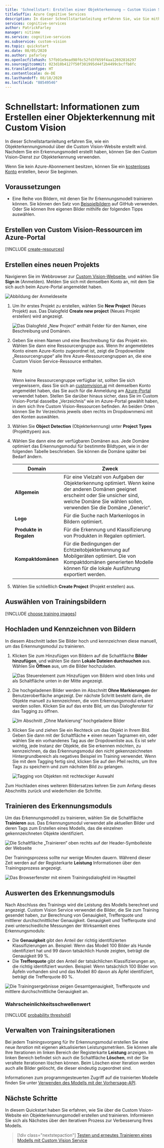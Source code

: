 ```yaml
---
title: 'Schnellstart: Erstellen einer Objekterkennung – Custom Vision Service'
titleSuffix: Azure Cognitive Services
description: In dieser Schnellstartanleitung erfahren Sie, wie Sie mithilfe der Custom Vision-Website ein Bildklassifizierungsmodell erstellen.
services: cognitive-services
author: PatrickFarley
manager: nitinme
ms.service: cognitive-services
ms.subservice: custom-vision
ms.topic: quickstart
ms.date: 08/05/2020
ms.author: pafarley
ms.openlocfilehash: 57fb91e9ead98f6c52fd3f659f4aa12692816297
ms.sourcegitcommit: 023d10b4127f50f301995d44f2b4499cbcffb8fc
ms.translationtype: HT
ms.contentlocale: de-DE
ms.lasthandoff: 08/18/2020
ms.locfileid: "88549546"
---
```

# <a name="quickstart-how-to-build-an-object-detector-with-custom-vision"></a>Schnellstart: Informationen zum Erstellen einer Objekterkennung mit Custom Vision

In dieser Schnellstartanleitung erfahren Sie, wie ein Objekterkennungsmodul über die Custom Vision-Website erstellt wird. Nachdem Sie ein Erkennungsmodell erstellt haben, können Sie den Custom Vision-Dienst zur Objekterkennung verwenden.

Wenn Sie kein Azure-Abonnement besitzen, können Sie ein [kostenloses Konto](https://azure.microsoft.com/free/cognitive-services/) erstellen, bevor Sie beginnen.

## <a name="prerequisites"></a>Voraussetzungen

- Eine Reihe von Bildern, mit denen Sie Ihr Erkennungsmodell trainieren können. Sie können den Satz von [Beispielbildern](https://github.com/Azure-Samples/cognitive-services-python-sdk-samples/tree/master/samples/vision/images) auf GitHub verwenden. Oder Sie können Ihre eigenen Bilder mithilfe der folgenden Tipps auswählen.

## <a name="create-custom-vision-resources-in-the-azure-portal"></a>Erstellen von Custom Vision-Ressourcen im Azure-Portal

[!INCLUDE [create-resources](includes/create-resources.md)]

## <a name="create-a-new-project"></a>Erstellen eines neuen Projekts

Navigieren Sie im Webbrowser zur [Custom Vision-Webseite](https://customvision.ai), und wählen Sie __Sign in__ (Anmelden). Melden Sie sich mit demselben Konto an, mit dem Sie sich auch beim Azure-Portal angemeldet haben.

![Abbildung der Anmeldeseite](./media/browser-home.png)


1. Um Ihr erstes Projekt zu erstellen, wählen Sie **New Project** (Neues Projekt) aus. Das Dialogfeld **Create new project** (Neues Projekt erstellen) wird angezeigt.

    ![Das Dialogfeld „New Project“ enthält Felder für den Namen, eine Beschreibung und Domänen.](./media/get-started-build-detector/new-project.png)

1. Geben Sie einen Namen und eine Beschreibung für das Projekt ein. Wählen Sie dann eine Ressourcengruppe aus. Wenn Ihr angemeldetes Konto einem Azure-Konto zugeordnet ist, zeigt die Dropdownliste „Ressourcengruppe“ alle Ihre Azure-Ressourcengruppen an, die eine Custom Vision Service-Ressource enthalten. 

   > [!NOTE]
   > Wenn keine Ressourcengruppe verfügbar ist, sollten Sie sich vergewissern, dass Sie sich an [customvision.ai](https://customvision.ai) mit demselben Konto angemeldet haben, das Sie auch für die Anmeldung am [Azure-Portal](https://portal.azure.com/) verwendet haben. Stellen Sie darüber hinaus sicher, dass Sie im Custom Vision-Portal dasselbe „Verzeichnis“ wie im Azure-Portal gewählt haben, in dem sich Ihre Custom Vision-Ressourcen befinden. An beiden Orten können Sie Ihr Verzeichnis jeweils oben rechts im Dropdownmenü mit den Konten auswählen. 

1. Wählen Sie __Object Detection__ (Objekterkennung) unter __Project Types__ (Projekttypen) aus.

1. Wählen Sie dann eine der verfügbaren Domänen aus. Jede Domäne optimiert das Erkennungsmodul für bestimmte Bildtypen, wie in der folgenden Tabelle beschrieben. Sie können die Domäne später bei Bedarf ändern.

    |Domain|Zweck|
    |---|---|
    |__Allgemein__| Für eine Vielzahl von Aufgaben der Objekterkennung optimiert. Wenn keine der anderen Domänen geeignet erscheint oder Sie unsicher sind, welche Domäne Sie wählen sollen, verwenden Sie die Domäne „Generic“. |
    |__Logo__|Für die Suche nach Markenlogos in Bildern optimiert.|
    |__Produkte in Regalen__|Für die Erkennung und Klassifizierung von Produkten in Regalen optimiert.|
    |__Kompaktdomänen__| Für die Bedingungen der Echtzeitobjekterkennung auf Mobilgeräten optimiert. Die von Kompaktdomänen generierten Modelle können für die lokale Ausführung exportiert werden.|

1. Wählen Sie schließlich __Create Project__ (Projekt erstellen) aus.

## <a name="choose-training-images"></a>Auswählen von Trainingsbildern

[!INCLUDE [choose training images](includes/choose-training-images.md)]

## <a name="upload-and-tag-images"></a>Hochladen und Kennzeichnen von Bildern

In diesem Abschnitt laden Sie Bilder hoch und kennzeichnen diese manuell, um das Erkennungsmodul zu trainieren. 

1. Klicken Sie zum Hinzufügen von Bildern auf die Schaltfläche __Bilder hinzufügen__, und wählen Sie dann __Lokale Dateien durchsuchen__ aus. Wählen Sie __Öffnen__ aus, um die Bilder hochzuladen.

    ![Das Steuerelement zum Hinzufügen von Bildern wird oben links und als Schaltfläche unten in der Mitte angezeigt.](./media/get-started-build-detector/add-images.png)

1. Die hochgeladenen Bilder werden im Abschnitt **Ohne Markierungen** der Benutzeroberfläche angezeigt. Der nächste Schritt besteht darin, die Objekte manuell zu kennzeichnen, die vom Erkennungsmodul erkannt werden sollen. Klicken Sie auf das erste Bild, um das Dialogfenster für das Tagging zu öffnen. 

    ![Im Abschnitt „Ohne Markierung“ hochgeladene Bilder](./media/get-started-build-detector/images-untagged.png)

1. Klicken Sie und ziehen Sie ein Rechteck um das Objekt in Ihrem Bild. Geben Sie dann mit der Schaltfläche **+** einen neuen Tagnamen ein, oder wählen Sie ein vorhandenes Tag aus der Dropdownliste aus. Es ist sehr wichtig, jede Instanz der Objekte, die Sie erkennen möchten, zu kennzeichnen, da das Erkennungsmodul den nicht gekennzeichneten Hintergrundbereich als negatives Beispiel im Training verwendet. Wenn Sie mit dem Tagging fertig sind, klicken Sie auf den Pfeil rechts, um Ihre Tags zu speichern und zum nächsten Bild zu gelangen.

    ![Tagging von Objekten mit rechteckiger Auswahl](./media/get-started-build-detector/image-tagging.png)

Zum Hochladen eines weiteren Bildersatzes kehren Sie zum Anfang dieses Abschnitts zurück und wiederholen die Schritte.

## <a name="train-the-detector"></a>Trainieren des Erkennungsmoduls

Um das Erkennungsmodell zu trainieren, wählen Sie die Schaltfläche **Trainieren** aus. Das Erkennungsmodul verwendet alle aktuellen Bilder und deren Tags zum Erstellen eines Modells, das die einzelnen gekennzeichneten Objekte identifiziert.

![Die Schaltfläche „Trainieren“ oben rechts auf der Header-Symbolleiste der Webseite](./media/getting-started-build-a-classifier/train01.png)

Der Trainingsprozess sollte nur wenige Minuten dauern. Während dieser Zeit werden auf der Registerkarte **Leistung** Informationen über den Trainingsprozess angezeigt.

![Das Browserfenster mit einem Trainingsdialogfeld im Hauptteil](./media/get-started-build-detector/training.png)

## <a name="evaluate-the-detector"></a>Auswerten des Erkennungsmoduls

Nach Abschluss des Trainings wird die Leistung des Modells berechnet und angezeigt. Custom Vision Service verwendet die Bilder, die Sie zum Training gesendet haben, zur Berechnung von Genauigkeit, Trefferquote und mittlerer durchschnittlicher Genauigkeit. Genauigkeit und Trefferquote sind zwei unterschiedliche Messungen der Wirksamkeit eines Erkennungsmoduls:

- Die **Genauigkeit** gibt den Anteil der richtig identifizierten Klassifizierungen an. Beispiel: Wenn das Modell 100 Bilder als Hunde identifiziert hat und 99 davon tatsächlich Hunde zeigten, beträgt die Genauigkeit 99 %.
- Die **Trefferquote** gibt den Anteil der tatsächlichen Klassifizierungen an, die richtig identifiziert wurden. Beispiel: Wenn tatsächlich 100 Bilder von Äpfeln vorhanden sind und das Modell 80 davon als Äpfel identifiziert, beträgt die Trefferquote 80 %.

![Die Trainingsergebnisse zeigen Gesamtgenauigkeit, Trefferquote und mittlere durchschnittliche Genauigkeit an.](./media/get-started-build-detector/trained-performance.png)

### <a name="probability-threshold"></a>Wahrscheinlichkeitsschwellenwert

[!INCLUDE [probability threshold](includes/probability-threshold.md)]

## <a name="manage-training-iterations"></a>Verwalten von Trainingsiterationen

Bei jedem Trainingsvorgang für Ihr Erkennungsmodul erstellen Sie eine neue _Iteration_ mit eigenen aktualisierten Leistungsmetriken. Sie können alle Ihre Iterationen im linken Bereich der Registerkarte **Leistung** anzeigen. Im linken Bereich befindet sich auch die Schaltfläche **Löschen**, mit der Sie veraltete Iterationen löschen können. Beim Löschen einer Iteration werden auch alle Bilder gelöscht, die dieser eindeutig zugeordnet sind.

Informationen zum programmgesteuerten Zugriff auf die trainierten Modelle finden Sie unter [Verwenden des Modells mit der Vorhersage-API](./use-prediction-api.md).

## <a name="next-steps"></a>Nächste Schritte

In diesem Quickstart haben Sie erfahren, wie Sie über die Custom Vision-Website ein Objekterkennungsmodell erstellen und trainieren. Informieren Sie sich als Nächstes über den iterativen Prozess zur Verbesserung Ihres Modells.

> [!div class="nextstepaction"]
> [Testen und erneutes Trainieren eines Modells mit Custom Vision Service](test-your-model.md)

